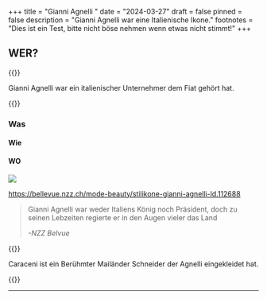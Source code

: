 +++
title = "Gianni Agnelli "
date = "2024-03-27"
draft = false
pinned = false
description = "Gianni Agnelli war eine Italienische Ikone."
footnotes = "Dies ist ein Test, bitte nicht böse nehmen wenn etwas nicht stimmt!"
+++
## WER?

{{<lead>}}

Gianni Agnelli war ein italienischer Unternehmer dem Fiat gehört hat.

{{</lead>}}

### Was

#### Wie

#### WO

![](https://www.srf.ch/static/cms/images/960w/-srf-4/international/2021/03-2021/677979.agnelli.jpg-.jpg)

https://bellevue.nzz.ch/mode-beauty/stilikone-gianni-agnelli-ld.112688

> Gianni Agnelli war weder Italiens König noch Präsident, doch zu seinen Lebzeiten regierte er in den Augen vieler das Land
>
> *\-NZZ Belvue*







{{<box>}}

Caraceni ist ein Berühmter Mailänder Schneider der Agnelli eingekleidet hat.

{{</box>}}

- - -